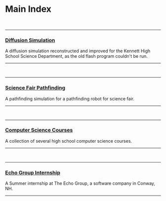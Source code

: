 # Main Index

<br>

---

### [Diffusion Simulation](diffusion)

A diffusion simulation reconstructed and improved for the Kennett High School Science Department, as the old flash program couldn't be run.

---

<br>

---

### [Science Fair Pathfinding](pathfinding)

A pathfinding simulation for a pathfinding robot for science fair. 

---

<br>

---

### [Computer Science Courses](cs50)

A collection of several high school computer science courses.

---

<br>

---

### [Echo Group Internship](internship)

A Summer internship at The Echo Group, a software company in Conway, NH.

---